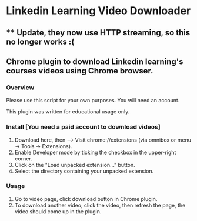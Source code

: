 # Linkedin Learning Video Downloader

## ** Update, they now use HTTP streaming, so this no longer works :(

## Chrome plugin to download Linkedin learning's courses videos using Chrome browser.


### Overview

Please use this script for your own purposes. You will need an account.

This plugin was written for educational usage only.


### Install [You need a paid account to download videos]

1. Download here, then --> Visit chrome://extensions (via omnibox or menu -> Tools -> Extensions).
2. Enable Developer mode by ticking the checkbox in the upper-right corner.
3. Click on the "Load unpacked extension..." button.
4. Select the directory containing your unpacked extension.

### Usage
1. Go to video page, click download button in Chrome plugin.
2. To download another video; click the video, then refresh the page, the video should come up in the plugin.

